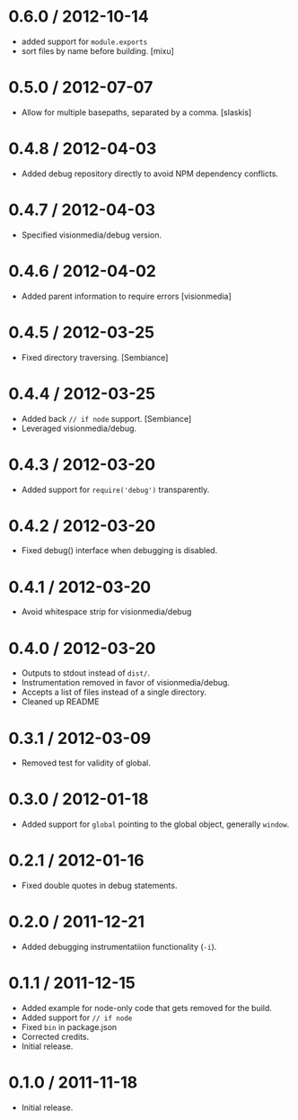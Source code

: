 
0.6.0 / 2012-10-14
==================

  * added support for `module.exports`
  * sort files by name before building. [mixu]

0.5.0 / 2012-07-07
==================

  * Allow for multiple basepaths, separated by a comma. [slaskis]

0.4.8 / 2012-04-03
==================

  * Added debug repository directly to avoid NPM dependency conflicts.

0.4.7 / 2012-04-03
==================

 * Specified visionmedia/debug version.

0.4.6 / 2012-04-02
==================

  * Added parent information to require errors [visionmedia]

0.4.5 / 2012-03-25
==================

  * Fixed directory traversing. [Sembiance]

0.4.4 / 2012-03-25
==================

  * Added back `// if node` support. [Sembiance]
  * Leveraged visionmedia/debug.

0.4.3 / 2012-03-20
==================

  * Added support for `require('debug')` transparently.

0.4.2 / 2012-03-20
==================

  * Fixed debug() interface when debugging is disabled.

0.4.1 / 2012-03-20
==================

  * Avoid whitespace strip for visionmedia/debug

0.4.0 / 2012-03-20
==================

  * Outputs to stdout instead of `dist/`.
  * Instrumentation removed in favor of visionmedia/debug.
  * Accepts a list of files instead of a single directory.
  * Cleaned up README

0.3.1 / 2012-03-09
==================

  * Removed test for validity of global.

0.3.0 / 2012-01-18
==================

  * Added support for `global` pointing to the global object, generally
    `window`.

0.2.1 / 2012-01-16
==================

  * Fixed double quotes in debug statements.

0.2.0 / 2011-12-21
==================

  * Added debugging instrumentatiion functionality (`-i`).

0.1.1 / 2011-12-15
==================

  * Added example for node-only code that gets removed for the build.
  * Added support for `// if node`
  * Fixed `bin` in package.json
  * Corrected credits.
  * Initial release.

0.1.0 / 2011-11-18
==================

  * Initial release.
